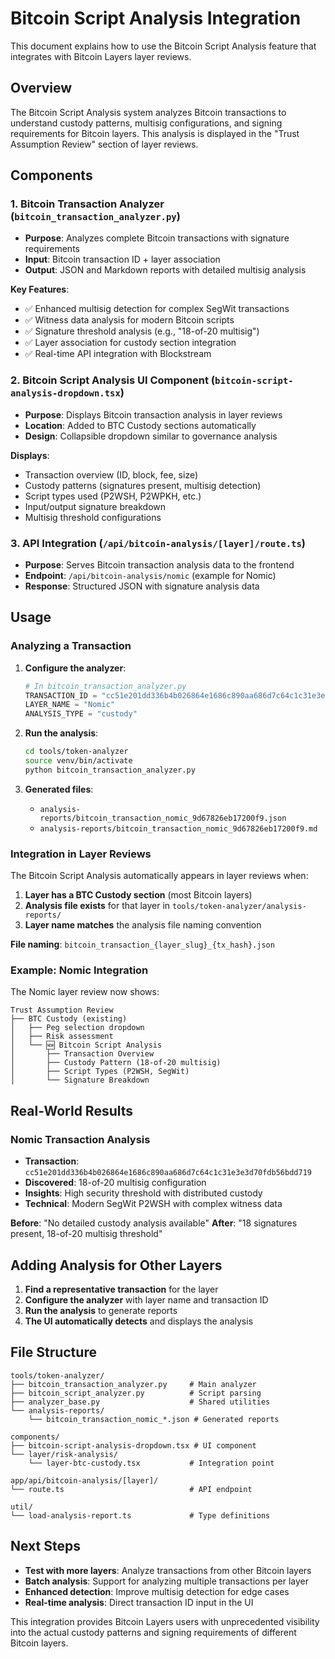 # Bitcoin Script Analysis Integration

This document explains how to use the Bitcoin Script Analysis feature that integrates with Bitcoin Layers layer reviews.

## Overview

The Bitcoin Script Analysis system analyzes Bitcoin transactions to understand custody patterns, multisig configurations, and signing requirements for Bitcoin layers. This analysis is displayed in the "Trust Assumption Review" section of layer reviews.

## Components

### 1. Bitcoin Transaction Analyzer (`bitcoin_transaction_analyzer.py`)

- **Purpose**: Analyzes complete Bitcoin transactions with signature requirements
- **Input**: Bitcoin transaction ID + layer association
- **Output**: JSON and Markdown reports with detailed multisig analysis

**Key Features**:
- ✅ Enhanced multisig detection for complex SegWit transactions
- ✅ Witness data analysis for modern Bitcoin scripts
- ✅ Signature threshold analysis (e.g., "18-of-20 multisig")
- ✅ Layer association for custody section integration
- ✅ Real-time API integration with Blockstream

### 2. Bitcoin Script Analysis UI Component (`bitcoin-script-analysis-dropdown.tsx`)

- **Purpose**: Displays Bitcoin transaction analysis in layer reviews
- **Location**: Added to BTC Custody sections automatically
- **Design**: Collapsible dropdown similar to governance analysis

**Displays**:
- Transaction overview (ID, block, fee, size)
- Custody patterns (signatures present, multisig detection)
- Script types used (P2WSH, P2WPKH, etc.)
- Input/output signature breakdown
- Multisig threshold configurations

### 3. API Integration (`/api/bitcoin-analysis/[layer]/route.ts`)

- **Purpose**: Serves Bitcoin transaction analysis data to the frontend
- **Endpoint**: `/api/bitcoin-analysis/nomic` (example for Nomic)
- **Response**: Structured JSON with signature analysis data

## Usage

### Analyzing a Transaction

1. **Configure the analyzer**:
   ```python
   # In bitcoin_transaction_analyzer.py
   TRANSACTION_ID = "cc51e201dd336b4b026864e1686c890aa686d7c64c1c31e3e3d70fdb56bdd719"
   LAYER_NAME = "Nomic"
   ANALYSIS_TYPE = "custody"
   ```

2. **Run the analysis**:
   ```bash
   cd tools/token-analyzer
   source venv/bin/activate
   python bitcoin_transaction_analyzer.py
   ```

3. **Generated files**:
   - `analysis-reports/bitcoin_transaction_nomic_9d67826eb17200f9.json`
   - `analysis-reports/bitcoin_transaction_nomic_9d67826eb17200f9.md`

### Integration in Layer Reviews

The Bitcoin Script Analysis automatically appears in layer reviews when:

1. **Layer has a BTC Custody section** (most Bitcoin layers)
2. **Analysis file exists** for that layer in `tools/token-analyzer/analysis-reports/`
3. **Layer name matches** the analysis file naming convention

**File naming**: `bitcoin_transaction_{layer_slug}_{tx_hash}.json`

### Example: Nomic Integration

The Nomic layer review now shows:

```
Trust Assumption Review
├── BTC Custody (existing)
│   ├── Peg selection dropdown
│   ├── Risk assessment
│   └── 🆕 Bitcoin Script Analysis
│       ├── Transaction Overview
│       ├── Custody Pattern (18-of-20 multisig)
│       ├── Script Types (P2WSH, SegWit)
│       └── Signature Breakdown
```

## Real-World Results

### Nomic Transaction Analysis

- **Transaction**: `cc51e201dd336b4b026864e1686c890aa686d7c64c1c31e3e3d70fdb56bdd719`
- **Discovered**: 18-of-20 multisig configuration
- **Insights**: High security threshold with distributed custody
- **Technical**: Modern SegWit P2WSH with complex witness data

**Before**: "No detailed custody analysis available"
**After**: "18 signatures present, 18-of-20 multisig threshold"

## Adding Analysis for Other Layers

1. **Find a representative transaction** for the layer
2. **Configure the analyzer** with layer name and transaction ID
3. **Run the analysis** to generate reports
4. **The UI automatically detects** and displays the analysis

## File Structure

```
tools/token-analyzer/
├── bitcoin_transaction_analyzer.py     # Main analyzer
├── bitcoin_script_analyzer.py          # Script parsing
├── analyzer_base.py                    # Shared utilities
└── analysis-reports/
    └── bitcoin_transaction_nomic_*.json # Generated reports

components/
├── bitcoin-script-analysis-dropdown.tsx # UI component
└── layer/risk-analysis/
    └── layer-btc-custody.tsx           # Integration point

app/api/bitcoin-analysis/[layer]/
└── route.ts                            # API endpoint

util/
└── load-analysis-report.ts             # Type definitions
```

## Next Steps

- **Test with more layers**: Analyze transactions from other Bitcoin layers
- **Batch analysis**: Support for analyzing multiple transactions per layer
- **Enhanced detection**: Improve multisig detection for edge cases
- **Real-time analysis**: Direct transaction ID input in the UI

This integration provides Bitcoin Layers users with unprecedented visibility into the actual custody patterns and signing requirements of different Bitcoin layers.